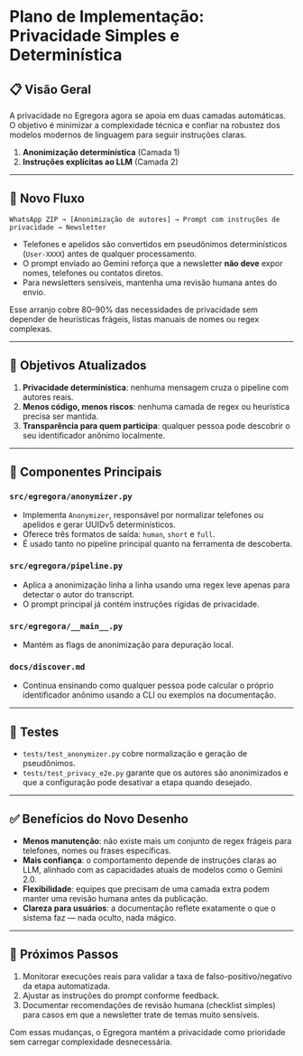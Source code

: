 # Plano de Implementação: Privacidade Simples e Determinística

## 📋 Visão Geral

A privacidade no Egregora agora se apoia em duas camadas automáticas. O objetivo
é minimizar a complexidade técnica e confiar na robustez dos modelos modernos de
linguagem para seguir instruções claras.

1. **Anonimização determinística** (Camada 1)
2. **Instruções explícitas ao LLM** (Camada 2)

---

## 🧭 Novo Fluxo

```
WhatsApp ZIP → [Anonimização de autores] → Prompt com instruções de privacidade → Newsletter
```

- Telefones e apelidos são convertidos em pseudônimos determinísticos (`User-XXXX`)
  antes de qualquer processamento.
- O prompt enviado ao Gemini reforça que a newsletter **não deve** expor nomes,
  telefones ou contatos diretos.
- Para newsletters sensíveis, mantenha uma revisão humana antes do envio.

Esse arranjo cobre 80–90% das necessidades de privacidade sem depender de
heurísticas frágeis, listas manuais de nomes ou regex complexas.

---

## 🎯 Objetivos Atualizados

1. **Privacidade determinística**: nenhuma mensagem cruza o pipeline com autores
   reais.
2. **Menos código, menos riscos**: nenhuma camada de regex ou heurística precisa
   ser mantida.
3. **Transparência para quem participa**: qualquer pessoa pode descobrir o seu
   identificador anônimo localmente.

---

## 🧩 Componentes Principais

### `src/egregora/anonymizer.py`

- Implementa `Anonymizer`, responsável por normalizar telefones ou apelidos e
  gerar UUIDv5 determinísticos.
- Oferece três formatos de saída: `human`, `short` e `full`.
- É usado tanto no pipeline principal quanto na ferramenta de descoberta.

### `src/egregora/pipeline.py`

- Aplica a anonimização linha a linha usando uma regex leve apenas para detectar
  o autor do transcript.
- O prompt principal já contém instruções rígidas de privacidade.

### `src/egregora/__main__.py`

- Mantém as flags de anonimização para depuração local.

### `docs/discover.md`

- Continua ensinando como qualquer pessoa pode calcular o próprio identificador
  anônimo usando a CLI ou exemplos na documentação.

---

## 🧪 Testes

- `tests/test_anonymizer.py` cobre normalização e geração de pseudônimos.
- `tests/test_privacy_e2e.py` garante que os autores são anonimizados e que a
  configuração pode desativar a etapa quando desejado.

---

## ✅ Benefícios do Novo Desenho

- **Menos manutenção**: não existe mais um conjunto de regex frágeis para
  telefones, nomes ou frases específicas.
- **Mais confiança**: o comportamento depende de instruções claras ao LLM,
  alinhado com as capacidades atuais de modelos como o Gemini 2.0.
- **Flexibilidade**: equipes que precisam de uma camada extra podem manter uma
  revisão humana antes da publicação.
- **Clareza para usuários**: a documentação reflete exatamente o que o sistema
  faz — nada oculto, nada mágico.

---

## 🚀 Próximos Passos

1. Monitorar execuções reais para validar a taxa de falso-positivo/negativo da
   etapa automatizada.
2. Ajustar as instruções do prompt conforme feedback.
3. Documentar recomendações de revisão humana (checklist simples) para casos em
   que a newsletter trate de temas muito sensíveis.

Com essas mudanças, o Egregora mantém a privacidade como prioridade sem carregar
complexidade desnecessária.
